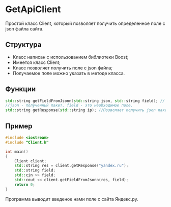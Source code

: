 # GetApiClient

Простой класс Client, который позволяет получить определенное поле с json файла сайта.
## Структура 
- Класс написан с использованием библиотеки Boost;
- Имеется класс Client;
- Класс позволяет получить поле с json файла;
- Получаемое поле можно указать в методе класса.

## Функции 
```cpp
std::string getFieldFromJsonn(std::string json, std::string field); // Позволяет получить поле из пакета json. 
//json - полученный пакет. field - это необходимое поле.
std::string getResponse(std::string ip); //Позволяет получить json пакет с сайта. ip - это нужный сайт.
```

## Пример

```cpp
#include <iostream>
#include "Client.h"

int main()
{
    Client client;
    std::string res = client.getResponse("yandex.ru");
    std::string field;
    std::cin >> field;
    std::cout << client.getFieldFromJsonn(res, field);
    return 0;
}
```
Программа выводит введеное нами поле с сайта Яндекс.ру.
